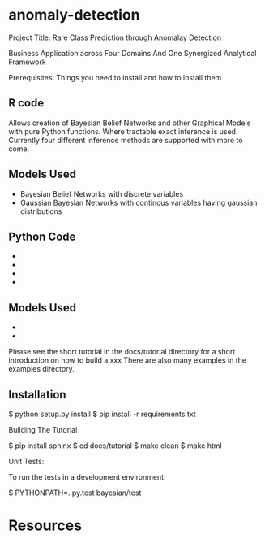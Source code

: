# anomaly-detection

Project Title: Rare Class Prediction through Anomalay Detection 

Business Application across Four Domains And One Synergized Analytical Framework

Prerequisites:
Things you need to install and how to install them

R code
------------------------------------------

Allows creation of Bayesian Belief Networks
and other Graphical Models with pure Python
functions. Where tractable exact inference
is used. Currently four different inference
methods are supported with more to come.

Models Used
--------------------------

- Bayesian Belief Networks with discrete variables
- Gaussian Bayesian Networks with continous variables having gaussian distributions


Python Code
-----------------

- 
- 
- 
- 


Models Used
--------------

- 
- 

Please see the short tutorial in the docs/tutorial directory
for a short introduction on how to build a xxx
There are also many examples in the examples directory.


Installation
------------

$ python setup.py install
$ pip install -r requirements.txt

Building The Tutorial

$ pip install sphinx
$ cd docs/tutorial
$ make clean
$ make html

Unit Tests:

To run the tests in a development environment:

$ PYTHONPATH=. py.test bayesian/test


Resources
=========

